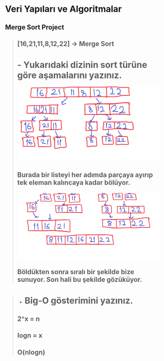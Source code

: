 # Veri Yapıları ve Algoritmalar

## Merge Sort Project

> ## [16,21,11,8,12,22] -> Merge Sort
>
> # - Yukarıdaki dizinin sort türüne göre aşamalarını yazınız.
> ![Patika.dev](/images/Merge-sort-part1.png)
> ## Burada bir listeyi her adımda parçaya ayırıp tek eleman kalıncaya kadar bölüyor.
> ![Patika.dev](/images/merge-sort-part2.png)
> ## Böldükten sonra sıralı bir şekilde bize sunuyor. Son hali bu şekilde gözüküyor.

> - # Big-O gösterimini yazınız.
> ## 2^x = n
> ## logn = x
> ## O(nlogn)